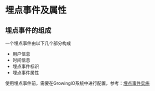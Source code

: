 # 埋点事件及属性

## 埋点事件的组成

一个埋点事件由以下几个部分构成

* 用户信息
* 时间信息
* 埋点事件标识
* 埋点事件属性

使用埋点事件前，需要在GrowingIO系统中进行配置，参考：[埋点事件实施](https://growingio.gitbook.io/docs/data-definition/custom-event)

